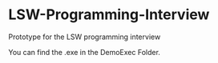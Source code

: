 # LSW-Programming-Interview
Prototype for the LSW programming interview

You can find the .exe in the DemoExec Folder.

